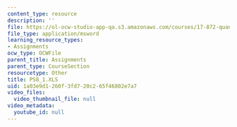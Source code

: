 ```yaml
---
content_type: resource
description: ''
file: https://ol-ocw-studio-app-qa.s3.amazonaws.com/courses/17-872-quantitative-research-in-political-science-and-public-policy-spring-2004/1a03e9d1260f3fd720c265f46802e7a7_PS8_1.XLS
file_type: application/msword
learning_resource_types:
- Assignments
ocw_type: OCWFile
parent_title: Assignments
parent_type: CourseSection
resourcetype: Other
title: PS8_1.XLS
uid: 1a03e9d1-260f-3fd7-20c2-65f46802e7a7
video_files:
  video_thumbnail_file: null
video_metadata:
  youtube_id: null
---
```

